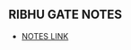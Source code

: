 
## RIBHU GATE NOTES 

- [NOTES LINK](https://drive.google.com/drive/folders/1v1Vu91TQuzASmK7pQ_QrSOrpW4LC6w1V)
